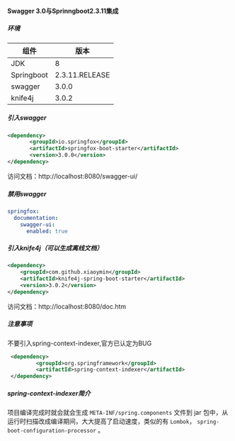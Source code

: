 #### Swagger 3.0与Sprinngboot2.3.11集成

##### 环境

| 组件       | 版本           |
| ---------- | -------------- |
| JDK        | 8              |
| Springboot | 2.3.11.RELEASE |
| swagger    | 3.0.0          |
| knife4j    | 3.0.2          |

##### 引入swagger

```xml
<dependency>
       <groupId>io.springfox</groupId>
       <artifactId>springfox-boot-starter</artifactId>
       <version>3.0.0</version>
</dependency>
```

访问文档：http://localhost:8080/swagger-ui/

##### 禁用swagger

```yaml
springfox:
  documentation:
    swagger-ui:
      enabled: true
```



##### 引入knife4j（可以生成离线文档）

```xml
<dependency>
    <groupId>com.github.xiaoymin</groupId>
    <artifactId>knife4j-spring-boot-starter</artifactId>
    <version>3.0.2</version>
</dependency>
```

访问文档：http://localhost:8080/doc.htm

##### 注意事项

不要引入spring-context-indexer,官方已认定为BUG

[Springfox swagger2 @Component does not get indexed by Spring Framework 5 spring-context-indexer]: https://github.com/springfox/springfox/issues/2451

```xml
 <dependency>
         <groupId>org.springframework</groupId>
         <artifactId>spring-context-indexer</artifactId>
 </dependency>
```

##### spring-context-indexer简介

项目编译完成时就会就会生成 `META-INF/spring.components` 文件到 jar 包中，从运行时扫描改成编译期间，大大提高了启动速度，类似的有 `Lombok`， `spring-boot-configuration-processor` 。
